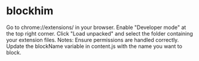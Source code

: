# blockhim
Go to chrome://extensions/ in your browser. Enable "Developer mode" at the top right corner. Click "Load unpacked" and select the folder containing your extension files. Notes:  Ensure permissions are handled correctly. Update the blockName variable in content.js with the name you want to block. 
